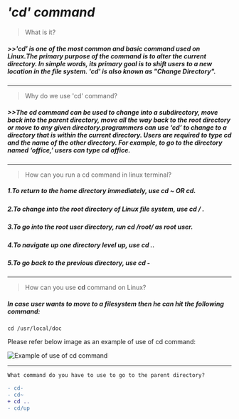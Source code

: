 # ***'cd' command***

> What is it?

##### >>**'cd'** is one of the most common and basic command used on Linux.The primary purpose of the command is to alter the current directory. In simple words, its primary goal is to shift users to a new location in the file system. **'cd'** is also known as "Change Directory".
---------------------------------------------------------------------------------------------------------------

> Why do we use 'cd' command?

##### >>The **cd** command can be used to change into a subdirectory, move back into the parent directory, move all the way back to the root directory or move to any given directory.programmers can use ‘cd’ to change to a directory that is within the current directory. Users are required to type cd and the name of the other directory. For example, to go to the directory named ‘office,’ users can type  cd office.
---------------------------------------------------------------------------------------------------------------


> How can you run a cd command in linux terminal?

##### 1.To return to the home directory immediately, use cd ~ OR cd.
##### 2.To change into the root directory of Linux file system, use cd / .
##### 3.To go into the root user directory, run cd /root/ as root user.
##### 4.To navigate up one directory level up, use cd ..
##### 5.To go back to the previous directory, use cd -
----------------------------------------------------------------------------------------------------------------

> How can you use **cd** command on Linux?

##### In case user wants to move to a filesystem then he can hit the following command:

`cd /usr/local/doc`

Please refer below image as an example of use of cd command:

![Example of use of cd command](https://media.geeksforgeeks.org/wp-content/uploads/cd6-2.png)

------------------------------------------------------------------------------------------------------------------
```diff
What command do you have to use to go to the parent directory?

- cd-
- cd~
+ cd ..
- cd/up

```

